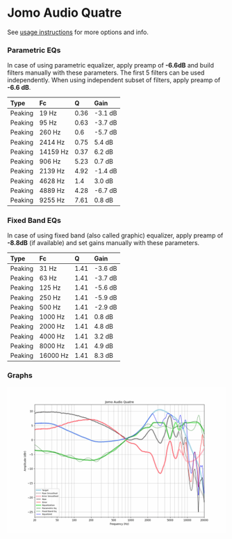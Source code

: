 # Jomo Audio Quatre
See [usage instructions](https://github.com/jaakkopasanen/AutoEq#usage) for more options and info.

### Parametric EQs
In case of using parametric equalizer, apply preamp of **-6.6dB** and build filters manually
with these parameters. The first 5 filters can be used independently.
When using independent subset of filters, apply preamp of **-6.6 dB**.

| Type    | Fc       |    Q | Gain    |
|:--------|:---------|:-----|:--------|
| Peaking | 19 Hz    | 0.36 | -3.1 dB |
| Peaking | 95 Hz    | 0.63 | -3.7 dB |
| Peaking | 260 Hz   | 0.6  | -5.7 dB |
| Peaking | 2414 Hz  | 0.75 | 5.4 dB  |
| Peaking | 14159 Hz | 0.37 | 6.2 dB  |
| Peaking | 906 Hz   | 5.23 | 0.7 dB  |
| Peaking | 2139 Hz  | 4.92 | -1.4 dB |
| Peaking | 4628 Hz  | 1.4  | 3.0 dB  |
| Peaking | 4889 Hz  | 4.28 | -6.7 dB |
| Peaking | 9255 Hz  | 7.61 | 0.8 dB  |

### Fixed Band EQs
In case of using fixed band (also called graphic) equalizer, apply preamp of **-8.8dB**
(if available) and set gains manually with these parameters.

| Type    | Fc       |    Q | Gain    |
|:--------|:---------|:-----|:--------|
| Peaking | 31 Hz    | 1.41 | -3.6 dB |
| Peaking | 63 Hz    | 1.41 | -3.7 dB |
| Peaking | 125 Hz   | 1.41 | -5.6 dB |
| Peaking | 250 Hz   | 1.41 | -5.9 dB |
| Peaking | 500 Hz   | 1.41 | -2.9 dB |
| Peaking | 1000 Hz  | 1.41 | 0.8 dB  |
| Peaking | 2000 Hz  | 1.41 | 4.8 dB  |
| Peaking | 4000 Hz  | 1.41 | 3.2 dB  |
| Peaking | 8000 Hz  | 1.41 | 4.9 dB  |
| Peaking | 16000 Hz | 1.41 | 8.3 dB  |

### Graphs
![](./Jomo%20Audio%20Quatre.png)